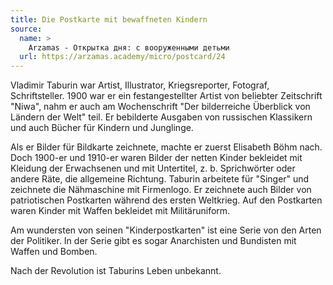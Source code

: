 ```yaml
---
title: Die Postkarte mit bewaffneten Kindern
source:
  name: >
    Arzamas - Открытка дня: с вооруженными детьми
  url: https://arzamas.academy/micro/postcard/24
---
```


Vladimir Taburin war Artist, Illustrator, Kriegsreporter, Fotograf, Schriftsteller.
1900 war er ein festangestellter Artist von beliebter Zeitschrift "Niwa",
nahm er auch am Wochenschrift "Der bilderreiche  Überblick von Ländern der Welt" teil.
Er bebilderte Ausgaben von russischen Klassikern und auch Bücher für Kindern und Junglinge.

Als er Bilder für Bildkarte zeichnete, machte er zuerst Elisabeth Böhm nach.
Doch 1900-er und 1910-er waren Bilder der netten Kinder bekleidet mit Kleidung der Erwachsenen und mit Untertitel,
z. b. Sprichwörter oder andere Räte, die allgemeine Richtung.
Taburin arbeitete für "Singer" und zeichnete die Nähmaschine mit Firmenlogo.
Er zeichnete auch Bilder von patriotischen Postkarten während des ersten Weltkrieg.
Auf den Postkarten waren Kinder mit Waffen bekleidet mit Militäruniform.

Am wundersten von seinen "Kinderpostkarten" ist eine Serie von den Arten der Politiker.
In der Serie gibt es sogar Anarchisten und Bundisten mit Waffen und Bomben.

Nach der Revolution ist Taburins Leben unbekannt.
